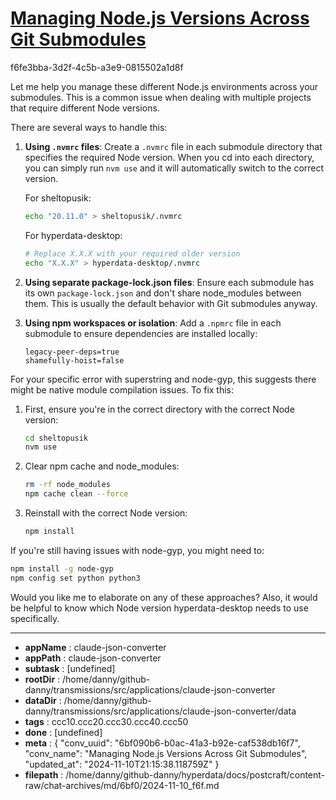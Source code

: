 # [Managing Node.js Versions Across Git Submodules](https://claude.ai/chat/6bf090b6-b0ac-41a3-b92e-caf538db16f7)

f6fe3bba-3d2f-4c5b-a3e9-0815502a1d8f

 Let me help you manage these different Node.js environments across your submodules. This is a common issue when dealing with multiple projects that require different Node versions.

There are several ways to handle this:

1. **Using `.nvmrc` files**:
   Create a `.nvmrc` file in each submodule directory that specifies the required Node version. When you cd into each directory, you can simply run `nvm use` and it will automatically switch to the correct version.

   For sheltopusik:
   ```bash
   echo "20.11.0" > sheltopusik/.nvmrc
   ```

   For hyperdata-desktop:
   ```bash
   # Replace X.X.X with your required older version
   echo "X.X.X" > hyperdata-desktop/.nvmrc
   ```

2. **Using separate package-lock.json files**:
   Ensure each submodule has its own `package-lock.json` and don't share node_modules between them. This is usually the default behavior with Git submodules anyway.

3. **Using npm workspaces or isolation**:
   Add a `.npmrc` file in each submodule to ensure dependencies are installed locally:
   ```
   legacy-peer-deps=true
   shamefully-hoist=false
   ```

For your specific error with superstring and node-gyp, this suggests there might be native module compilation issues. To fix this:

1. First, ensure you're in the correct directory with the correct Node version:
   ```bash
   cd sheltopusik
   nvm use
   ```

2. Clear npm cache and node_modules:
   ```bash
   rm -rf node_modules
   npm cache clean --force
   ```

3. Reinstall with the correct Node version:
   ```bash
   npm install
   ```

If you're still having issues with node-gyp, you might need to:
```bash
npm install -g node-gyp
npm config set python python3
```

Would you like me to elaborate on any of these approaches? Also, it would be helpful to know which Node version hyperdata-desktop needs to use specifically.

---

* **appName** : claude-json-converter
* **appPath** : claude-json-converter
* **subtask** : [undefined]
* **rootDir** : /home/danny/github-danny/transmissions/src/applications/claude-json-converter
* **dataDir** : /home/danny/github-danny/transmissions/src/applications/claude-json-converter/data
* **tags** : ccc10.ccc20.ccc30.ccc40.ccc50
* **done** : [undefined]
* **meta** : {
  "conv_uuid": "6bf090b6-b0ac-41a3-b92e-caf538db16f7",
  "conv_name": "Managing Node.js Versions Across Git Submodules",
  "updated_at": "2024-11-10T21:15:38.118759Z"
}
* **filepath** : /home/danny/github-danny/hyperdata/docs/postcraft/content-raw/chat-archives/md/6bf0/2024-11-10_f6f.md
